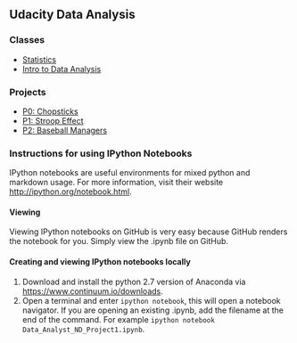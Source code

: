 ## Udacity Data Analysis

### Classes
- [Statistics](https://github.com/thrabchak/Udacity-Data-Analysis/tree/master/Statistics)
- [Intro to Data Analysis](https://github.com/thrabchak/Udacity-Data-Analysis/tree/master/Intro%20to%20Data%20Analysis)

### Projects
- [P0: Chopsticks](https://github.com/thrabchak/Udacity-Data-Analysis/tree/master/P0%20Chopsticks)
- [P1: Stroop Effect](https://github.com/thrabchak/Udacity-Data-Analysis/tree/master/P1%20Stroop%20Effect)
- [P2: Baseball Managers](https://github.com/thrabchak/Udacity-Data-Analysis/tree/master/P2%20Baseball%20Managers)

### Instructions for using IPython Notebooks

IPython notebooks are useful environments for mixed python and markdown usage. For more information, visit their website http://ipython.org/notebook.html.

#### Viewing 

Viewing IPython notebooks on GitHub is very easy because GitHub renders the notebook for you. Simply view the .ipynb file on GitHub.

#### Creating and viewing IPython notebooks locally

1. Download and install the python 2.7 version of Anaconda via https://www.continuum.io/downloads.
2. Open a terminal and enter ```ipython notebook```, this will open a notebook navigator. If you are opening an existing .ipynb, add the filename at the end of the command. For example ```ipython notebook Data_Analyst_ND_Project1.ipynb```.
